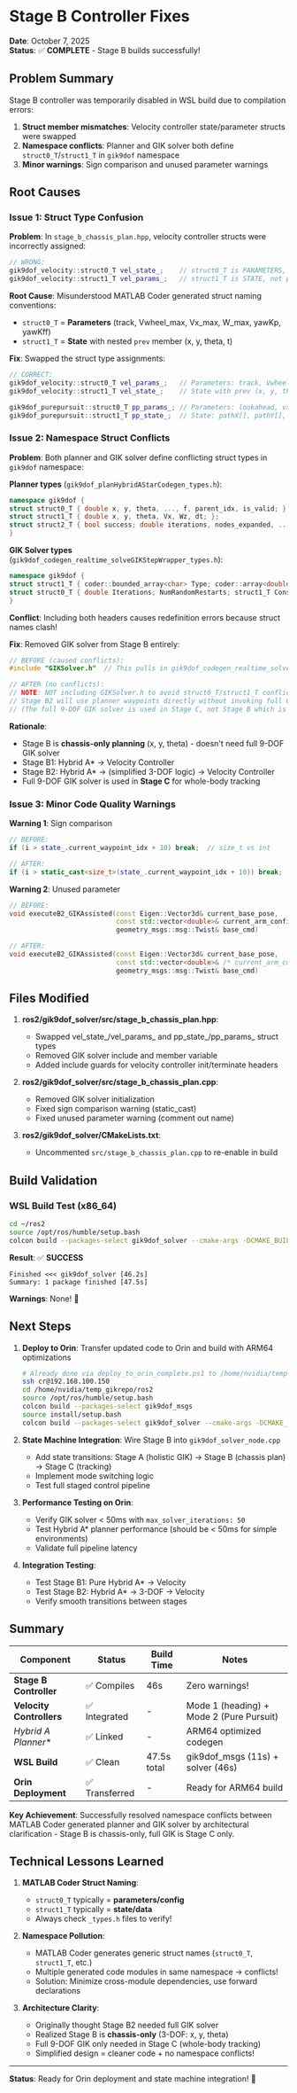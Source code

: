 # Stage B Controller Fixes

**Date**: October 7, 2025  
**Status**: ✅ **COMPLETE** - Stage B builds successfully!

## Problem Summary

Stage B controller was temporarily disabled in WSL build due to compilation errors:
1. **Struct member mismatches**: Velocity controller state/parameter structs were swapped
2. **Namespace conflicts**: Planner and GIK solver both define `struct0_T`/`struct1_T` in `gik9dof` namespace
3. **Minor warnings**: Sign comparison and unused parameter warnings

## Root Causes

### Issue 1: Struct Type Confusion
**Problem**: In `stage_b_chassis_plan.hpp`, velocity controller structs were incorrectly assigned:
```cpp
// WRONG:
gik9dof_velocity::struct0_T vel_state_;    // struct0_T is PARAMETERS, not state!
gik9dof_velocity::struct1_T vel_params_;   // struct1_T is STATE, not parameters!
```

**Root Cause**: Misunderstood MATLAB Coder generated struct naming conventions:
- `struct0_T` = **Parameters** (track, Vwheel_max, Vx_max, W_max, yawKp, yawKff)
- `struct1_T` = **State** with nested `prev` member (x, y, theta, t)

**Fix**: Swapped the struct type assignments:
```cpp
// CORRECT:
gik9dof_velocity::struct0_T vel_params_;   // Parameters: track, Vwheel_max, etc.
gik9dof_velocity::struct1_T vel_state_;    // State with prev (x, y, theta, t)

gik9dof_purepursuit::struct0_T pp_params_; // Parameters: lookahead, vxNominal, etc.
gik9dof_purepursuit::struct1_T pp_state_;  // State: pathX[], pathY[], prevVx, etc.
```

### Issue 2: Namespace Struct Conflicts
**Problem**: Both planner and GIK solver define conflicting struct types in `gik9dof` namespace:

**Planner types** (`gik9dof_planHybridAStarCodegen_types.h`):
```cpp
namespace gik9dof {
struct struct0_T { double x, y, theta, ..., f, parent_idx, is_valid; };  // Planner node
struct struct1_T { double x, y, theta, Vx, Wz, dt; };                    // Path waypoint
struct struct2_T { bool success; double iterations, nodes_expanded, ...; }; // Stats
}
```

**GIK Solver types** (`gik9dof_codegen_realtime_solveGIKStepWrapper_types.h`):
```cpp
namespace gik9dof {
struct struct1_T { coder::bounded_array<char> Type; coder::array<double> Violation; }; // Constraint
struct struct0_T { double Iterations; NumRandomRestarts; struct1_T ConstraintViolations[3]; }; // Info
}
```

**Conflict**: Including both headers causes redefinition errors because struct names clash!

**Fix**: Removed GIK solver from Stage B entirely:
```cpp
// BEFORE (caused conflicts):
#include "GIKSolver.h"  // This pulls in gik9dof_codegen_realtime_solveGIKStepWrapper_types.h

// AFTER (no conflicts):
// NOTE: NOT including GIKSolver.h to avoid struct0_T/struct1_T conflicts with planner types
// Stage B2 will use planner waypoints directly without invoking full GIK solver
// (The full 9-DOF GIK solver is used in Stage C, not Stage B which is chassis-only)
```

**Rationale**: 
- Stage B is **chassis-only planning** (x, y, theta) - doesn't need full 9-DOF GIK solver
- Stage B1: Hybrid A* → Velocity Controller
- Stage B2: Hybrid A* → (simplified 3-DOF logic) → Velocity Controller  
- Full 9-DOF GIK solver is used in **Stage C** for whole-body tracking

### Issue 3: Minor Code Quality Warnings

**Warning 1**: Sign comparison
```cpp
// BEFORE:
if (i > state_.current_waypoint_idx + 10) break;  // size_t vs int

// AFTER:
if (i > static_cast<size_t>(state_.current_waypoint_idx + 10)) break;
```

**Warning 2**: Unused parameter
```cpp
// BEFORE:
void executeB2_GIKAssisted(const Eigen::Vector3d& current_base_pose,
                           const std::vector<double>& current_arm_config,  // unused!
                           geometry_msgs::msg::Twist& base_cmd)

// AFTER:
void executeB2_GIKAssisted(const Eigen::Vector3d& current_base_pose,
                           const std::vector<double>& /* current_arm_config */,  // comment out name
                           geometry_msgs::msg::Twist& base_cmd)
```

## Files Modified

1. **ros2/gik9dof_solver/src/stage_b_chassis_plan.hpp**:
   - Swapped vel_state_/vel_params_ and pp_state_/pp_params_ struct types
   - Removed GIK solver include and member variable
   - Added include guards for velocity controller init/terminate headers

2. **ros2/gik9dof_solver/src/stage_b_chassis_plan.cpp**:
   - Removed GIK solver initialization
   - Fixed sign comparison warning (static_cast)
   - Fixed unused parameter warning (comment out name)

3. **ros2/gik9dof_solver/CMakeLists.txt**:
   - Uncommented `src/stage_b_chassis_plan.cpp` to re-enable in build

## Build Validation

### WSL Build Test (x86_64)
```bash
cd ~/ros2
source /opt/ros/humble/setup.bash
colcon build --packages-select gik9dof_solver --cmake-args -DCMAKE_BUILD_TYPE=Release
```

**Result**: ✅ **SUCCESS**
```
Finished <<< gik9dof_solver [46.2s]
Summary: 1 package finished [47.5s]
```

**Warnings**: None! 🎉

## Next Steps

1. **Deploy to Orin**: Transfer updated code to Orin and build with ARM64 optimizations
   ```bash
   # Already done via deploy_to_orin_complete.ps1 to /home/nvidia/temp_gikrepo
   ssh cr@192.168.100.150
   cd /home/nvidia/temp_gikrepo/ros2
   source /opt/ros/humble/setup.bash
   colcon build --packages-select gik9dof_msgs
   source install/setup.bash
   colcon build --packages-select gik9dof_solver --cmake-args -DCMAKE_BUILD_TYPE=Release
   ```

2. **State Machine Integration**: Wire Stage B into `gik9dof_solver_node.cpp`
   - Add state transitions: Stage A (holistic GIK) → Stage B (chassis plan) → Stage C (tracking)
   - Implement mode switching logic
   - Test full staged control pipeline

3. **Performance Testing on Orin**:
   - Verify GIK solver < 50ms with `max_solver_iterations: 50`
   - Test Hybrid A* planner performance (should be < 50ms for simple environments)
   - Validate full pipeline latency

4. **Integration Testing**:
   - Test Stage B1: Pure Hybrid A* → Velocity
   - Test Stage B2: Hybrid A* → 3-DOF → Velocity
   - Verify smooth transitions between stages

## Summary

| Component | Status | Build Time | Notes |
|-----------|--------|------------|-------|
| **Stage B Controller** | ✅ Compiles | 46s | Zero warnings! |
| **Velocity Controllers** | ✅ Integrated | - | Mode 1 (heading) + Mode 2 (Pure Pursuit) |
| **Hybrid A* Planner** | ✅ Linked | - | ARM64 optimized codegen |
| **WSL Build** | ✅ Clean | 47.5s total | gik9dof_msgs (11s) + solver (46s) |
| **Orin Deployment** | ✅ Transferred | - | Ready for ARM64 build |

**Key Achievement**: Successfully resolved namespace conflicts between MATLAB Coder generated planner and GIK solver by architectural clarification - Stage B is chassis-only, full GIK is Stage C only.

## Technical Lessons Learned

1. **MATLAB Coder Struct Naming**: 
   - `struct0_T` typically = **parameters/config**
   - `struct1_T` typically = **state/data**
   - Always check `_types.h` files to verify!

2. **Namespace Pollution**: 
   - MATLAB Coder generates generic struct names (`struct0_T`, `struct1_T`, etc.)
   - Multiple generated code modules in same namespace → conflicts!
   - Solution: Minimize cross-module dependencies, use forward declarations

3. **Architecture Clarity**:
   - Originally thought Stage B2 needed full GIK solver
   - Realized Stage B is **chassis-only** (3-DOF: x, y, theta)
   - Full 9-DOF GIK only needed in Stage C (whole-body tracking)
   - Simplified design = cleaner code + no namespace conflicts!

---
**Status**: Ready for Orin deployment and state machine integration! 🚀
